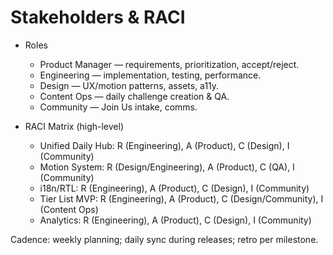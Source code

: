 # Stakeholders & RACI

- Roles
  - Product Manager — requirements, prioritization, accept/reject.
  - Engineering — implementation, testing, performance.
  - Design — UX/motion patterns, assets, a11y.
  - Content Ops — daily challenge creation & QA.
  - Community — Join Us intake, comms.

- RACI Matrix (high-level)
  - Unified Daily Hub: R (Engineering), A (Product), C (Design), I (Community)
  - Motion System: R (Design/Engineering), A (Product), C (QA), I (Community)
  - i18n/RTL: R (Engineering), A (Product), C (Design), I (Community)
  - Tier List MVP: R (Engineering), A (Product), C (Design/Community), I (Content Ops)
  - Analytics: R (Engineering), A (Product), C (Design), I (Community)

Cadence: weekly planning; daily sync during releases; retro per milestone.
